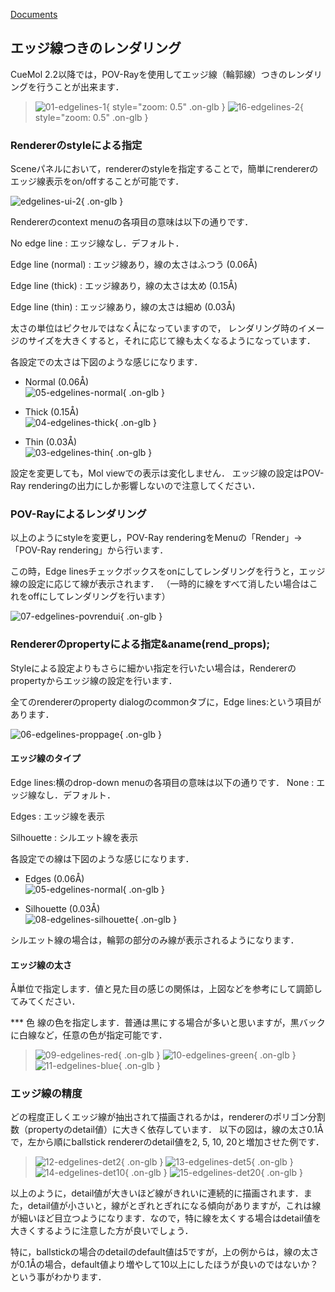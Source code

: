 [Documents](../Documents)
## エッジ線つきのレンダリング
CueMol 2.2以降では，POV-Rayを使用してエッジ線（輪郭線）つきのレンダリングを行うことが出来ます．


> ![01-edgelines-1](../assets/images/cuemol2/EdgeLines/01-edgelines-1.png){ style="zoom: 0.5" .on-glb }   ![16-edgelines-2](../assets/images/cuemol2/EdgeLines/16-edgelines-2.png){ style="zoom: 0.5" .on-glb }

### Rendererのstyleによる指定
Sceneパネルにおいて，rendererのstyleを指定することで，簡単にrendererのエッジ線表示をon/offすることが可能です．


![edgelines-ui-2](../assets/images/cuemol2/EdgeLines/edgelines-ui-2.png){ .on-glb }


Rendererのcontext menuの各項目の意味は以下の通りです．

No edge line
:   エッジ線なし．デフォルト．

Edge line (normal)
:   エッジ線あり，線の太さはふつう (0.06Å)

Edge line (thick)
:   エッジ線あり，線の太さは太め (0.15Å)

Edge line (thin)
:   エッジ線あり，線の太さは細め (0.03Å)


太さの単位はピクセルではなくÅになっていますので，
レンダリング時のイメージのサイズを大きくすると，それに応じて線も太くなるようになっています．

各設定での太さは下図のような感じになります．

-  Normal (0.06Å)<br />
![05-edgelines-normal](../assets/images/cuemol2/EdgeLines/05-edgelines-normal.png){ .on-glb }

-  Thick (0.15Å)<br />
![04-edgelines-thick](../assets/images/cuemol2/EdgeLines/04-edgelines-thick.png){ .on-glb }

-  Thin (0.03Å)<br />
![03-edgelines-thin](../assets/images/cuemol2/EdgeLines/03-edgelines-thin.png){ .on-glb }

設定を変更しても，Mol viewでの表示は変化しません．
エッジ線の設定はPOV-Ray renderingの出力にしか影響しないので注意してください．

### POV-Rayによるレンダリング
以上のようにstyleを変更し，POV-Ray renderingをMenuの「Render」→「POV-Ray rendering」から行います．

この時，Edge linesチェックボックスをonにしてレンダリングを行うと，エッジ線の設定に応じて線が表示されます．
（一時的に線をすべて消したい場合はこれをoffにしてレンダリングを行います）

![07-edgelines-povrendui](../assets/images/cuemol2/EdgeLines/07-edgelines-povrendui.png){ .on-glb }



### Rendererのpropertyによる指定&aname(rend_props);
Styleによる設定よりもさらに細かい指定を行いたい場合は，Rendererのpropertyからエッジ線の設定を行います．

全てのrendererのproperty dialogのcommonタブに，Edge lines:という項目があります．


![06-edgelines-proppage](../assets/images/cuemol2/EdgeLines/06-edgelines-proppage.png){ .on-glb }


#### エッジ線のタイプ
Edge lines:横のdrop-down menuの各項目の意味は以下の通りです．
None
:   エッジ線なし．デフォルト．

Edges
:   エッジ線を表示

Silhouette
:   シルエット線を表示


各設定での線は下図のような感じになります．

-  Edges (0.06Å)<br />
![05-edgelines-normal](../assets/images/cuemol2/EdgeLines/05-edgelines-normal.png){ .on-glb }

-  Silhouette (0.03Å)<br />
![08-edgelines-silhouette](../assets/images/cuemol2/EdgeLines/08-edgelines-silhouette.png){ .on-glb }

シルエット線の場合は，輪郭の部分のみ線が表示されるようになります．

#### エッジ線の太さ
Å単位で指定します．値と見た目の感じの関係は，上図などを参考にして調節してみてください．

*** 色
線の色を指定します．普通は黒にする場合が多いと思いますが，黒バックに白線など，任意の色が指定可能です．

> ![09-edgelines-red](../assets/images/cuemol2/EdgeLines/09-edgelines-red.png){ .on-glb } ![10-edgelines-green](../assets/images/cuemol2/EdgeLines/10-edgelines-green.png){ .on-glb } ![11-edgelines-blue](../assets/images/cuemol2/EdgeLines/11-edgelines-blue.png){ .on-glb }

### エッジ線の精度
どの程度正しくエッジ線が抽出されて描画されるかは，rendererのポリゴン分割数（propertyのdetail値）に大きく依存しています．
以下の図は，線の太さ0.1Åで，左から順にballstick rendererのdetail値を2, 5, 10, 20と増加させた例です．


> ![12-edgelines-det2](../assets/images/cuemol2/EdgeLines/12-edgelines-det2.png){ .on-glb } ![13-edgelines-det5](../assets/images/cuemol2/EdgeLines/13-edgelines-det5.png){ .on-glb } ![14-edgelines-det10](../assets/images/cuemol2/EdgeLines/14-edgelines-det10.png){ .on-glb }  ![15-edgelines-det20](../assets/images/cuemol2/EdgeLines/15-edgelines-det20.png){ .on-glb }


以上のように，detail値が大きいほど線がきれいに連続的に描画されます．また，detail値が小さいと，線がとぎれとぎれになる傾向がありますが，これは線が細いほど目立つようになります．なので，特に線を太くする場合はdetail値を大きくするように注意した方が良いでしょう．

特に，ballstickの場合のdetailのdefault値は5ですが，上の例からは，線の太さが0.1Åの場合，default値より増やして10以上にしたほうが良いのではないか？という事がわかります．
